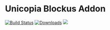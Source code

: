 # Unicopia Blockus Addon

[![Build Status](https://github.com/Sollace/Unicopia-Blockus-Addon/actions/workflows/gradle-build.yml/badge.svg)](https://github.com/Sollace/Unicopia-Blockus-Addon/actions/workflows/gradle-build.yml)
[![Downloads](https://img.shields.io/github/downloads/Unicopia-Blockus-Addon/Unicopia/total.svg?color=yellowgreen)](https://github.com/Sollace/Unicopia-Blockus-Addon/releases/latest)
![](https://img.shields.io/badge/api-fabric-orange.svg)
